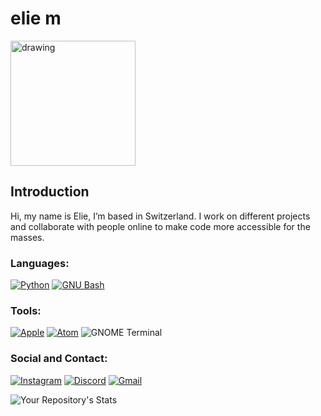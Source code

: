 # elie m
<img src="https://user-images.githubusercontent.com/95228665/193668617-32c8a254-cb94-4f4c-b353-567ed2c55fad.png" alt="drawing" width="200"/>

## Introduction
Hi, my name is Elie, I’m based in Switzerland. I work on different projects and collaborate with people online to make code more accessible for the masses.

### Languages:

<a href='https://www.python.org/' target="_blank"><img alt='Python' src='https://img.shields.io/badge/Python-100000?style=for-the-badge&logo=Python&logoColor=white&labelColor=black&color=black'/></a>
<a href='https://www.gnu.org/software/bash/' target="_blank"><img alt='GNU Bash' src='https://img.shields.io/badge/Bash-100000?style=for-the-badge&logo=GNU Bash&logoColor=white&labelColor=black&color=black'/></a>


### Tools:

<a href='https://www.apple.com/' target="_blank"><img alt='Apple' src='https://img.shields.io/badge/Apple-100000?style=for-the-badge&logo=Apple&logoColor=white&labelColor=black&color=black'/></a>
<a href='https://www.atom.io/' target="_blank"><img alt='Atom' src='https://img.shields.io/badge/Atom-100000?style=for-the-badge&logo=Atom&logoColor=white&labelColor=black&color=black'/></a>
<img alt='GNOME Terminal' src='https://img.shields.io/badge/Terminal-100000?style=for-the-badge&logo=GNOME Terminal&logoColor=white&labelColor=black&color=black'/>

### Social and Contact:

<a href='https://www.python.org/' target="_blank"><img alt='Instagram' src='https://img.shields.io/badge/___elie___-100000?style=for-the-badge&logo=Instagram&logoColor=white&labelColor=black&color=black'/></a>
<a href='' target="_blank"><img alt='Discord' src='https://img.shields.io/badge/pico_3186-100000?style=for-the-badge&logo=Discord&logoColor=white&labelColor=black&color=black'/></a>
<a href='maito:elie@monnickendam.ch' target="_blank"><img alt='Gmail' src='https://img.shields.io/badge/elie@monnickendam.ch-100000?style=for-the-badge&logo=Gmail&logoColor=white&labelColor=black&color=black'/></a>




![Your Repository's Stats](https://github-readme-stats.vercel.app/api?username=p-i-c-o&show_icons=true)
